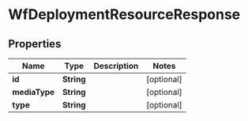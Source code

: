 
# WfDeploymentResourceResponse

## Properties
Name | Type | Description | Notes
------------ | ------------- | ------------- | -------------
**id** | **String** |  |  [optional]
**mediaType** | **String** |  |  [optional]
**type** | **String** |  |  [optional]



